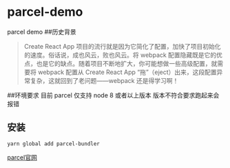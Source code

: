 # parcel-demo
parcel demo
##历史背景
>Create React App 项目的流行就是因为它简化了配置，加快了项目初始化的速度。俗话说，成也风云，败也风云。将 webpack 配置隐藏既是它的优点，也是它的缺点。随着项目不断地扩大，你可能想做一些高级配置，就需要将 webpack 配置从 Create React App “拖”（eject）出来，这段配置异常复杂，这就回到了老问题——webpack 还是得学习啊！

##环境要求
目前 parcel 仅支持 node 8 或者以上版本
版本不符合要求跑起来会报错

## 安装

```
yarn global add parcel-bundler
```

[parcel官网](https://parceljs.org/)